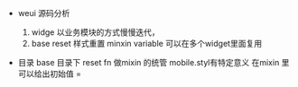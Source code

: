 - weui 源码分析
    1. widge
        以业务模块的方式慢慢迭代，
    2. base
        reset 样式重置
        minxin
        variable
        可以在多个widget里面复用

- 目录
    base 目录下 reset
    fn 做mixin 的统管
    mobile.styl有特定意义
    在mixin 里可以给出初始值 = 
    